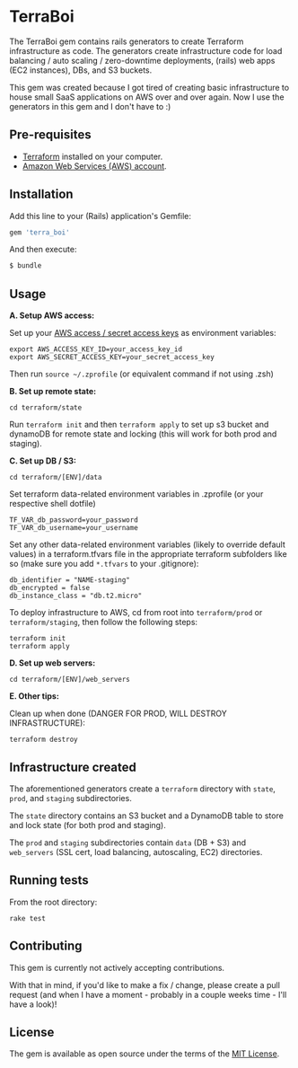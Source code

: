 # TerraBoi

The TerraBoi gem contains rails generators to create Terraform infrastructure as code. The generators create infrastructure code for load balancing / auto scaling / zero-downtime deployments, (rails) web apps (EC2 instances), DBs, and S3 buckets.

This gem was created because I got tired of creating basic infrastructure to house small SaaS applications on AWS over and over again. Now I use the generators in this gem and I don't have to :)

## Pre-requisites

* [Terraform](https://www.terraform.io/) installed on your computer. 
* [Amazon Web Services (AWS) account](http://aws.amazon.com/).

## Installation

Add this line to your (Rails) application's Gemfile:

```ruby
gem 'terra_boi'
```

And then execute:

```bash
$ bundle
```

## Usage

**A. Setup AWS access:**

Set up your [AWS access / secret access 
keys](http://docs.aws.amazon.com/general/latest/gr/aws-sec-cred-types.html#access-keys-and-secret-access-keys) as 
environment variables:

```
export AWS_ACCESS_KEY_ID=your_access_key_id
export AWS_SECRET_ACCESS_KEY=your_secret_access_key
```

Then run `source ~/.zprofile` (or equivalent command if not using .zsh)

**B. Set up remote state:**

`cd terraform/state`

Run `terraform init` and then `terraform apply` to set up s3 bucket and dynamoDB for remote state and locking (this will work for both prod and staging).

**C. Set up DB / S3:**

`cd terraform/[ENV]/data`

Set terraform data-related environment variables in .zprofile (or your respective shell dotfile)

```
TF_VAR_db_password=your_password
TF_VAR_db_username=your_username
```

Set any other data-related environment variables (likely to override default values) in a terraform.tfvars file in the appropriate terraform subfolders like so (make sure you add `*.tfvars` to your .gitignore):

```
db_identifier = "NAME-staging"
db_encrypted = false
db_instance_class = "db.t2.micro"
```

To deploy infrastructure to AWS, cd from root into `terraform/prod` or `terraform/staging`, then follow the following steps:

```
terraform init
terraform apply
```

**D. Set up web servers:**

`cd terraform/[ENV]/web_servers`

**E. Other tips:**

Clean up when done (DANGER FOR PROD, WILL DESTROY INFRASTRUCTURE):

```
terraform destroy
```

## Infrastructure created

The aforementioned generators create a `terraform` directory with `state`, `prod`, and `staging` subdirectories. 

The `state` directory contains an S3 bucket and a DynamoDB table to store and lock state (for both prod and staging).

The `prod` and `staging` subdirectories contain `data` (DB + S3) and `web_servers` (SSL cert, load balancing, autoscaling, EC2) directories.

## Running tests

From the root directory:

```
rake test
```

## Contributing

This gem is currently not actively accepting contributions. 

With that in mind, if you'd like to make a fix / change, please create a pull request (and when I have a moment - probably in a couple weeks time - I'll have a look)!

## License

The gem is available as open source under the terms of the [MIT License](https://opensource.org/licenses/MIT).
